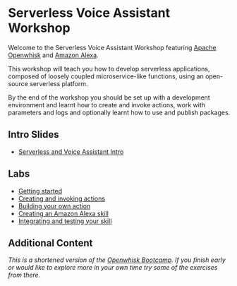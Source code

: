 # Serverless Voice Assistant Workshop

Welcome to the Serverless Voice Assistant Workshop featuring [Apache Openwhisk](http://openwhisk.incubator.apache.org/) and [Amazon Alexa](https://developer.amazon.com/alexa).

<!-- more content here -->


This workshop will teach you how to develop serverless applications, composed of loosely coupled microservice-like functions, using an open-source serverless platform.

By the end of the workshop you should be set up with a development environment and learnt how to create and invoke actions, work with parameters and logs and optionally learnt how to use and publish packages.

## Intro Slides

- [Serverless and Voice Assistant Intro](Serverless%20Intro.pdf)

## Labs

- [Getting started](labs/getting-started.md)
- [Creating and invoking actions](labs/creating-and-invoking-actions.md)
- [Building your own action](labs/building-your-own-action.md)
- [Creating an Amazon Alexa skill](labs/creating-an-alexa-skill.md)
- [Integrating and testing your skill](labs/integrating-your-skill.md)

## Additional Content

<!-- more content here -->

*This is a shortened version of the [Openwhisk Bootcamp](https://github.com/IBM-Cloud/openwhisk-workshops/tree/master/bootcamp). If you finish early or would like to explore more in your own time try some of the exercises from there.*


